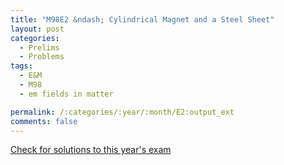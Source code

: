 ```yaml
---
title: "M98E2 &ndash; Cylindrical Magnet and a Steel Sheet"
layout: post
categories:
  - Prelims
  - Problems
tags:
  - E&M
  - M98
  - em fields in matter

permalink: /:categories/:year/:month/E2:output_ext
comments: false
---
```

<object data="1998M2E.pdf" type="application/pdf" width="100%" height="500"></object>
<div class="message"><a href='https://princetonprelim.com/prelim/1/'>Check for solutions to this year's exam</a></div>